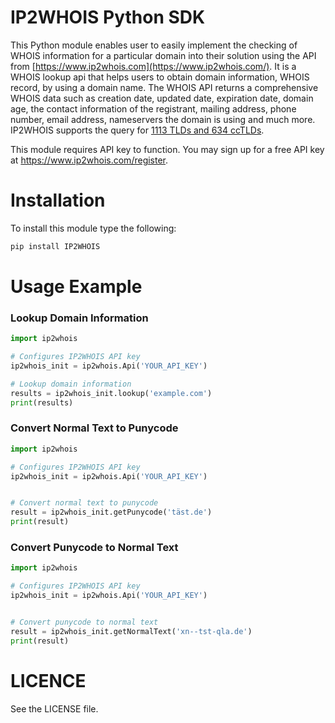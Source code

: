 # IP2WHOIS Python SDK

This Python module enables user to easily implement the checking of WHOIS information for a particular domain into their solution using the API from [https://www.ip2whois.com](https://www.ip2whois.com/). It is a WHOIS lookup api that helps users to obtain domain information, WHOIS record, by using a domain name. The WHOIS API returns a comprehensive WHOIS data such as creation date, updated date, expiration date, domain age, the contact information of the registrant, mailing address, phone number, email address, nameservers the domain is using and much more. IP2WHOIS supports the query for [1113 TLDs and 634 ccTLDs](https://www.ip2whois.com/tld-cctld-supported).

This module requires API key to function. You may sign up for a free API key at https://www.ip2whois.com/register.

# Installation

To install this module type the following:

```bash
pip install IP2WHOIS
```

# Usage Example

### Lookup Domain Information

```python
import ip2whois

# Configures IP2WHOIS API key
ip2whois_init = ip2whois.Api('YOUR_API_KEY')

# Lookup domain information
results = ip2whois_init.lookup('example.com')
print(results)
```

### Convert Normal Text to Punycode

```python
import ip2whois

# Configures IP2WHOIS API key
ip2whois_init = ip2whois.Api('YOUR_API_KEY')


# Convert normal text to punycode
result = ip2whois_init.getPunycode('täst.de')
print(result)
```

### Convert Punycode to Normal Text

```python
import ip2whois

# Configures IP2WHOIS API key
ip2whois_init = ip2whois.Api('YOUR_API_KEY')


# Convert punycode to normal text
result = ip2whois_init.getNormalText('xn--tst-qla.de')
print(result)
```

# LICENCE

See the LICENSE file.